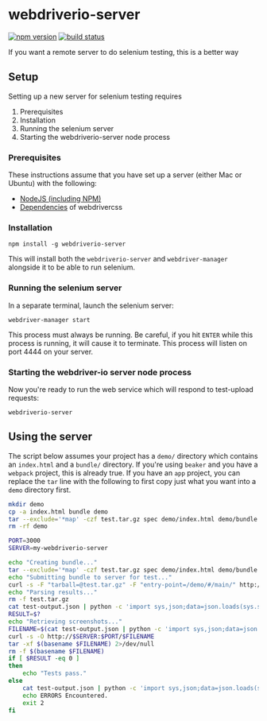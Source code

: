 # webdriverio-server

[![npm version](https://badge.fury.io/js/webdriverio-server.svg)](http://badge.fury.io/js/webdriverio-server)
[![build status](https://travis-ci.org/cyaninc/webdriverio-server.svg?branch=master)](https://travis-ci.org/cyaninc/webdriverio-server)

If you want a remote server to do selenium testing, this is a better way

## Setup

Setting up a new server for selenium testing requires

1. Prerequisites
1. Installation
1. Running the selenium server
1. Starting the webdriverio-server node process

### Prerequisites

These instructions assume that you have set up a server (either Mac or Ubuntu) with the following:

- [NodeJS (including NPM)](https://github.com/creationix/nvm)
- [Dependencies](https://github.com/cyaninc/beaker#end-to-end-test-dependencies) of webdrivercss

### Installation

    npm install -g webdriverio-server

This will install both the `webdriverio-server` and `webdriver-manager` alongside it to be able to run selenium.

### Running the selenium server

In a separate terminal, launch the selenium server:

    webdriver-manager start

This process must always be running. Be careful, if you hit `ENTER` while this
process is running, it will cause it to terminate. This process will listen on
port 4444 on your server.


### Starting the webdriver-io server node process

Now you're ready to run the web service which will respond to test-upload requests:

    webdriverio-server

## Using the server

The script below assumes your project has a `demo/` directory which contains an `index.html` and a `bundle/` directory.
If you're using `beaker` and you have a `webpack` project, this is already true. If you have an `app` project, you
can replace the `tar` line with the following to first copy just what you want into a `demo` directory first.

```bash
mkdir demo
cp -a index.html bundle demo
tar --exclude='*map' -czf test.tar.gz spec demo/index.html demo/bundle
rm -rf demo
```

```bash
PORT=3000
SERVER=my-webdriverio-server

echo "Creating bundle..."
tar --exclude='*map' -czf test.tar.gz spec demo/index.html demo/bundle
echo "Submitting bundle to server for test..."
curl -s -F "tarball=@test.tar.gz" -F "entry-point=/demo/#/main/" http://$SERVER:$PORT/ > test-output.json
echo "Parsing results..."
rm -f test.tar.gz
cat test-output.json | python -c 'import sys,json;data=json.loads(sys.stdin.read()); sys.exit(data["exitCode"])'
RESULT=$?
echo "Retrieving screenshots..."
FILENAME=$(cat test-output.json | python -c 'import sys,json;data=json.loads(sys.stdin.read()); print(data["output"])')
curl -s -O http://$SERVER:$PORT/$FILENAME
tar -xf $(basename $FILENAME) 2>/dev/null
rm -f $(basename $FILENAME)
if [ $RESULT -eq 0 ]
then
    echo "Tests pass."
else
    cat test-output.json | python -c 'import sys,json;data=json.loads(sys.stdin.read()); print(data["info"])'
    echo ERRORS Encountered.
    exit 2
fi
```
